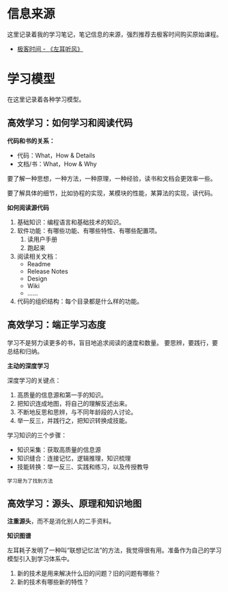 # 信息来源

这里记录着我的学习笔记，笔记信息的来源，强烈推荐去极客时间购买原始课程。

- [极客时间 - 《左耳听风》](https://time.geekbang.org/column/intro/48)

# 学习模型

在这里记录着各种学习模型。


## 高效学习：如何学习和阅读代码

**代码和书的关系：**

- 代码：What，How & Details
- 文档/书：What，How & Why

要了解一种思想，一种方法，一种原理，一种经验，读书和文档会更效率一些。

要了解具体的细节，比如协程的实现，某模块的性能，某算法的实现，读代码。


**如何阅读源代码**

1. 基础知识：编程语言和基础技术的知识。
2. 软件功能：有哪些功能、有哪些特性、有哪些配置项。
   1. 读用户手册
   2. 跑起来
3. 阅读相关文档：
   - Readme
   - Release Notes
   - Design
   - Wiki
   - ……
4. 代码的组织结构：每个目录都是什么样的功能。


## 高效学习：端正学习态度

学习不是努力读更多的书，盲目地追求阅读的速度和数量。
要思辨，要践行，要总结和归纳。

**主动的深度学习**

深度学习的关键点：

1. 高质量的信息源和第一手的知识。
2. 把知识连成地图，将自己的理解反述出来。
3. 不断地反思和思辨，与不同年龄段的人讨论。
4. 举一反三，并践行之，把知识转换成技能。

学习知识的三个步骤：

- 知识采集：获取高质量的信息源
- 知识缝合：连接记忆，逻辑推理，知识梳理
- 技能转换：举一反三、实践和练习，以及传授教导

`学习是为了找到方法`


## 高效学习：源头、原理和知识地图

**注重源头**，而不是消化别人的二手资料。


**知识图谱**

左耳耗子发明了一种叫“联想记忆法”的方法，我觉得很有用。准备作为自己的学习模型引入到学习体系中。

1. 新的技术是用来解决什么旧的问题？旧的问题有哪些？
2. 新的技术有哪些新的特性？